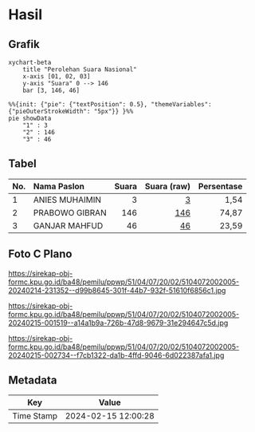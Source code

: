 # Hasil

## Grafik

```mermaid
xychart-beta
    title "Perolehan Suara Nasional"
    x-axis [01, 02, 03]
    y-axis "Suara" 0 --> 146
    bar [3, 146, 46]
```

```mermaid
%%{init: {"pie": {"textPosition": 0.5}, "themeVariables": {"pieOuterStrokeWidth": "5px"}} }%%
pie showData
    "1" : 3
    "2" : 146
    "3" : 46
```

## Tabel

| No. | Nama Paslon    | Suara | Suara (raw) | Persentase |
|:--- |:-------------- | -----:| -----------:| ----------:|
| 1   | ANIES MUHAIMIN | 3     | [3][p-1]    | 1,54       |
| 2   | PRABOWO GIBRAN | 146   | [146][p-2]  | 74,87      |
| 3   | GANJAR MAHFUD  | 46    | [46][p-3]   | 23,59      |


[p-1]: https://github.com/gigit-pemilu/pemilu-2024/blob/main/pilpres/hitung-suara/sub/51-bali/sub/04-gianyar/sub/07-payangan/sub/2002-kelusa/sub/005-tps/sub/paslon-1.txt
[p-2]: https://github.com/gigit-pemilu/pemilu-2024/blob/main/pilpres/hitung-suara/sub/51-bali/sub/04-gianyar/sub/07-payangan/sub/2002-kelusa/sub/005-tps/sub/paslon-2.txt
[p-3]: https://github.com/gigit-pemilu/pemilu-2024/blob/main/pilpres/hitung-suara/sub/51-bali/sub/04-gianyar/sub/07-payangan/sub/2002-kelusa/sub/005-tps/sub/paslon-3.txt

## Foto C Plano

https://sirekap-obj-formc.kpu.go.id/ba48/pemilu/ppwp/51/04/07/20/02/5104072002005-20240214-231352--d99b8645-301f-44b7-932f-51610f6856c1.jpg

https://sirekap-obj-formc.kpu.go.id/ba48/pemilu/ppwp/51/04/07/20/02/5104072002005-20240215-001519--a14a1b9a-726b-47d8-9679-31e294647c5d.jpg

https://sirekap-obj-formc.kpu.go.id/ba48/pemilu/ppwp/51/04/07/20/02/5104072002005-20240215-002734--f7cb1322-da1b-4ffd-9046-6d022387afa1.jpg


## Metadata

| Key        | Value               |
| ---------- | ------------------- |
| Time Stamp | 2024-02-15 12:00:28 |



